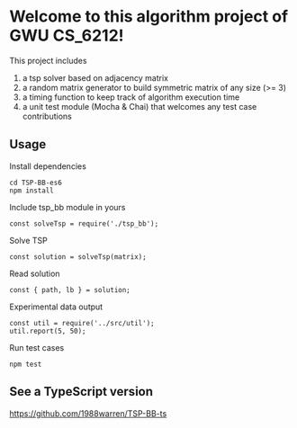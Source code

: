 # Welcome to this algorithm project of GWU CS_6212!

This project includes 
1. a tsp solver based on adjacency matrix
2. a random matrix generator to build symmetric matrix of any size (>= 3) 
3. a timing function to keep track of algorithm execution time
4. a unit test module (Mocha & Chai) that welcomes any test case contributions

## Usage

Install dependencies
```
cd TSP-BB-es6
npm install
```

Include tsp_bb module in yours
```
const solveTsp = require('./tsp_bb');
```

Solve TSP
```
const solution = solveTsp(matrix);
```

Read solution
```
const { path, lb } = solution;
```

Experimental data output
```
const util = require('../src/util');
util.report(5, 50);
```

Run test cases
```
npm test
```
## See a TypeScript version
https://github.com/1988warren/TSP-BB-ts
